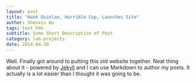 ```yaml
---
layout: post
title: "Hank Quinlan, Horrible Cop, Launches Site"
author: Shenxiu Wu
tags: test hhh
subtitle: Some Short Description of Post
category: lab-projects
date: 2014-04-30
---
```


Well. Finally got around to putting this old website together. Neat thing about it - powered by [Jekyll](http://jekyllrb.com) and I can use Markdown to author my posts. It actually is a lot easier than I thought it was going to be.